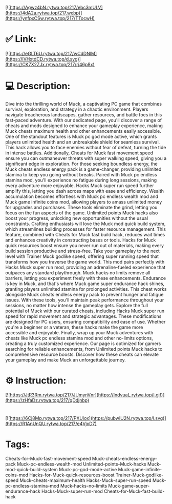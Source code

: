 [![https://Agwz4bN.rytwa.top/217/ebc3mULV](https://4dA2a.rytwa.top/217.webp)](https://ynfpxCSw.rytwa.top/217/TTocwH)
# ✅ Link:
[![https://eGLT6U.rytwa.top/217/wCdDNlM](https://IVHxtdCD.rytwa.top/d.svg)](https://CK7X2ZJx.rytwa.top/217/rj46p8x)
# 💻 Description:
Dive into the thrilling world of Muck, a captivating PC game that combines survival, exploration, and strategy in a chaotic environment. Players navigate treacherous landscapes, gather resources, and battle foes in this fast-paced adventure. With our dedicated page, you'll discover a range of cheats and mods designed to enhance your gameplay experience, making Muck cheats maximum health and other enhancements easily accessible.
One of the standout features is Muck pc god mode active, which grants players unlimited health and an unbreakable shield for seamless survival. This hack allows you to face enemies without fear of defeat, turning the tide in intense battles. Additionally, Cheats for Muck fast movement speed ensure you can outmaneuver threats with super walking speed, giving you a significant edge in exploration.
For those seeking boundless energy, the Muck cheats endless energy pack is a game-changer, providing unlimited stamina to keep you going without breaks. Paired with Muck pc endless stamina mod, you'll experience no fatigue during long sessions, making every adventure more enjoyable. Hacks Muck super run speed further amplify this, letting you dash across maps with ease and efficiency.
Wealth accumulation becomes effortless with Muck pc endless wealth mod and Muck game infinite coins mod, allowing players to amass unlimited money for upgrades and purchases. These tools eliminate the grind, letting you focus on the fun aspects of the game. Unlimited points Muck hacks also boost your progress, unlocking new opportunities without the usual constraints.
Crafting enthusiasts will love the Muck mod quick build system, which streamlines building processes for faster resource management. This feature, combined with Cheats for Muck fast build hack, reduces wait times and enhances creativity in constructing bases or tools. Hacks for Muck quick resources boost ensure you never run out of materials, making every build session productive and stress-free.
Take your gameplay to the next level with Trainer Muck godlike speed, offering super running speed that transforms how you traverse the game world. This mod pairs perfectly with Hacks Muck super run mod, providing an adrenaline-fueled experience that outpaces any standard playthrough. Muck hacks no limits remove all barriers, letting you experiment freely with these enhancements.
Endurance is key in Muck, and that's where Muck game super endurance hack shines, granting players unlimited stamina for prolonged activities. This cheat works alongside Muck cheats endless energy pack to prevent hunger and fatigue issues. With these tools, you'll maintain peak performance throughout your sessions, no matter how intense the gameplay gets.
Explore the full potential of Muck with our curated cheats, including Hacks Muck super run speed for rapid movement and strategic advantages. These modifications are designed for PC users, ensuring compatibility and ease of use. Whether you're a beginner or a veteran, these hacks make the game more accessible and enjoyable.
Finally, wrap up your Muck adventures with cheats like Muck pc endless stamina mod and other no-limits options, creating a truly customized experience. Our page is optimized for gamers searching for reliable enhancements, from Unlimited points Muck hacks to comprehensive resource boosts. Discover how these cheats can elevate your gameplay and make Muck an unforgettable journey.

# ⚙️ Instruction:
[![https://JtR3Rm.rytwa.top/217/JUmynVnr](https://IndvuaL.rytwa.top/i.gif)](https://zHfaDz.rytwa.top/217/qDdjnbp)
#
[![https://6Cj8Mp.rytwa.top/217/PXUiox](https://pubwIU2N.rytwa.top/l.svg)](https://R1AnUnQU.rytwa.top/217/e4VjxD7)
# Tags:
Cheats-for-Muck-fast-movement-speed Muck-cheats-endless-energy-pack Muck-pc-endless-wealth-mod Unlimited-points-Muck-hacks Muck-mod-quick-build-system Muck-pc-god-mode-active Muck-game-infinite-coins-mod Hacks-for-Muck-quick-resources-boost Trainer-Muck-godlike-speed Muck-cheats-maximum-health Hacks-Muck-super-run-speed Muck-pc-endless-stamina-mod Muck-hacks-no-limits Muck-game-super-endurance-hack Hacks-Muck-super-run-mod Cheats-for-Muck-fast-build-hack





